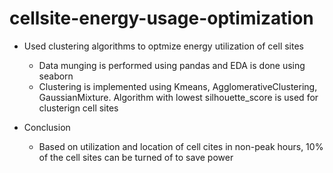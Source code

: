 # cellsite-energy-usage-optimization
* Used clustering algorithms to optmize energy utilization of cell sites
  * Data munging is performed using pandas and EDA is done using seaborn
  * Clustering is implemented using Kmeans, AgglomerativeClustering, GaussianMixture. Algorithm with lowest silhouette_score is used for clusterign cell sites
 
 * Conclusion
   * Based on utilization and location of cell cites in non-peak hours, 10% of the cell sites can be turned of to save power
